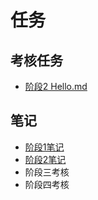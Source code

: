 # 任务
## 考核任务
* [阶段2 Hello.md](https://githubfast.com/Zzzz-yx/Tasks/blob/4e194bd7c322bb34fb2fed6416c7328f6f1e98b2/Hello.md)
## 笔记
* [阶段1笔记](https://githubfast.com/Zzzz-yx/Tasks/blob/b183977738d6f69562049b114407a841b363de2b/%E9%98%B6%E6%AE%B51%E7%AC%94%E8%AE%B0.md)
* [阶段2笔记](https://githubfast.com/Zzzz-yx/Tasks/blob/ad2aad131c15f4fe3ee8b50b4789d53e91707ad1/%E9%98%B6%E6%AE%B52%E7%AC%94%E8%AE%B0.md)
* 阶段三考核
* 阶段四考核
